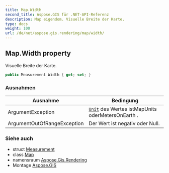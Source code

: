 ```yaml
---
title: Map.Width
second_title: Aspose.GIS für .NET-API-Referenz
description: Map eigendom. Visuelle Breite der Karte.
type: docs
weight: 100
url: /de/net/aspose.gis.rendering/map/width/
---
```

## Map.Width property

Visuelle Breite der Karte.

```csharp
public Measurement Width { get; set; }
```

### Ausnahmen

| Ausnahme | Bedingung |
| --- | --- |
| ArgumentException | [`Unit`](../../measurement/unit/) des Wertes istMapUnits oderMetersOnEarth . |
| ArgumentOutOfRangeException | Der Wert ist negativ oder Null. |

### Siehe auch

* struct [Measurement](../../measurement/)
* class [Map](../)
* namensraum [Aspose.Gis.Rendering](../../map/)
* Montage [Aspose.GIS](../../../)


